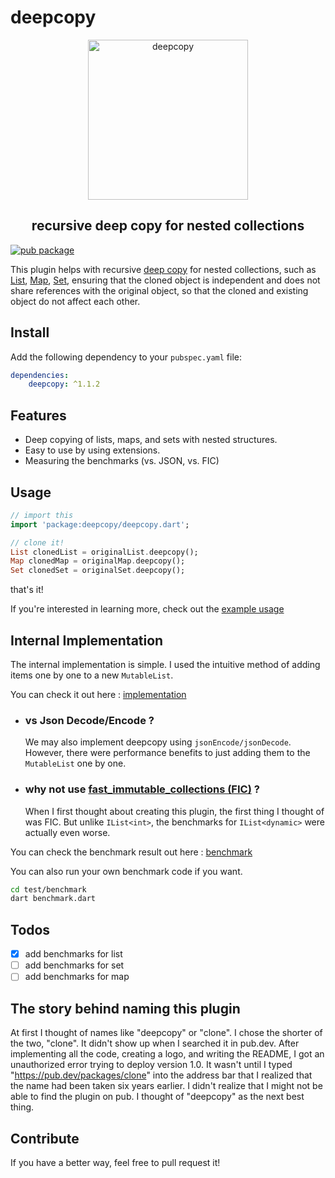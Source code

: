 # deepcopy

<p align="center">
<img src="https://raw.githubusercontent.com/letyletylety/deepcopy/main/logos/deepcopy_logo%404x.png" height="256" alt="deepcopy"
background-color='transparent'/>
</p>

<h2 align="center">recursive deep copy for nested collections
</h2>

[![pub package](https://img.shields.io/pub/v/deepcopy.svg?label=deepcopy&color=blue)](https://pub.dev/packages/deepcopy)

This plugin helps with recursive [deep copy](https://developer.mozilla.org/en-US/docs/Glossary/Deep_copy) for nested collections, such as [List](https://api.flutter.dev/flutter/dart-core/List-class.html), [Map](https://api.flutter.dev/flutter/dart-core/Map-class.html), [Set](https://api.flutter.dev/flutter/dart-core/Set-class.html), ensuring that the cloned object is independent and does not share references with the original object, so that the cloned and existing object do not affect each other.

## Install

Add the following dependency to your `pubspec.yaml` file:

```yaml
dependencies:
    deepcopy: ^1.1.2
```

## Features

- Deep copying of lists, maps, and sets with nested structures.
- Easy to use by using extensions.
- Measuring the benchmarks (vs. JSON, vs. FIC)

## Usage

```dart
// import this
import 'package:deepcopy/deepcopy.dart';

// clone it!
List clonedList = originalList.deepcopy();
Map clonedMap = originalMap.deepcopy();
Set clonedSet = originalSet.deepcopy();
```

that's it!

If you're interested in learning more, check out the
[example usage](example/bin/example.dart)

## Internal Implementation

The internal implementation is simple. I used the intuitive method of adding items one by one to a new `MutableList`.

You can check it out here :
[implementation](lib/src/cloner.dart)

- ### vs Json Decode/Encode ?

    We may also implement deepcopy using `jsonEncode/jsonDecode`. However, there were performance benefits to just adding them to the `MutableList` one by one.

- ### why not use [fast_immutable_collections (FIC)](https://pub.dev/packages/fast_immutable_collections) ?

    When I first thought about creating this plugin, the first thing I thought of was FIC.
    But unlike `IList<int>`, the benchmarks for `IList<dynamic>` were actually even worse.

You can check the benchmark result out here :
[benchmark](test/benchmark/output/bench_test.txt)

You can also run your own benchmark code if you want.

```bash
cd test/benchmark
dart benchmark.dart
```

## Todos

- [x] add benchmarks for list
- [ ] add benchmarks for set
- [ ] add benchmarks for map

## The story behind naming this plugin

At first I thought of names like "deepcopy" or "clone". I chose the shorter of the two, "clone". It didn't show up when I searched it in pub.dev. After implementing all the code, creating a logo, and writing the README,
I got an unauthorized error trying to deploy version 1.0.
It wasn't until I typed "<https://pub.dev/packages/clone>" into the address bar that I realized that the name had been taken six years earlier. I didn't realize that I might not be able to find the plugin on pub. I thought of "deepcopy" as the next best thing.

## Contribute

If you have a better way, feel free to pull request it!
